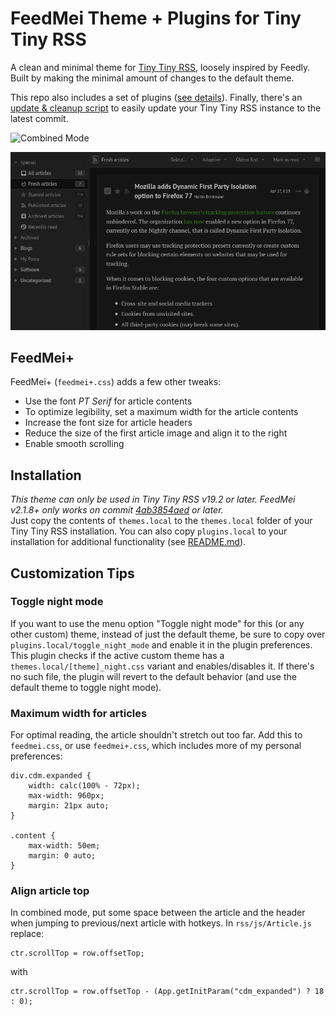 # FeedMei Theme + Plugins for Tiny Tiny RSS
A clean and minimal theme for [Tiny Tiny RSS](https://tt-rss.org), loosely inspired by Feedly. Built by making the minimal amount of changes to the default theme.

This repo also includes a set of plugins ([see details](plugins.local/)). Finally, there's an [update & cleanup script](update_tt-rss.php) to easily update your Tiny Tiny RSS instance to the latest commit.

![Combined Mode](SCREENSHOT.png)

![Combined Night Mode](SCREENSHOT2.png)

## FeedMei+
FeedMei+ (`feedmei+.css`) adds a few other tweaks:
- Use the font _PT Serif_ for article contents
- To optimize legibility, set a maximum width for the article contents
- Increase the font size for article headers
- Reduce the size of the first article image and align it to the right
- Enable smooth scrolling

## Installation
_This theme can only be used in Tiny Tiny RSS v19.2 or later. FeedMei v2.1.8+ only works on commit [4ab3854aed](https://git.tt-rss.org/git/tt-rss/commit/4ab3854aede3882779138d91594b588e1a38c70e) or later._  
Just copy the contents of `themes.local` to the `themes.local` folder of your Tiny Tiny RSS installation. You can also copy `plugins.local` to your installation for additional functionality (see [README.md](plugins.local/)).

## Customization Tips

### Toggle night mode
If you want to use the menu option "Toggle night mode" for this (or any other custom) theme, instead of just the default theme, be sure to copy over `plugins.local/toggle_night_mode` and enable it in the plugin preferences. This plugin checks if the active custom theme has a `themes.local/[theme]_night.css` variant and enables/disables it. If there's no such file, the plugin will revert to the default behavior (and use the default theme to toggle night mode).

### Maximum width for articles
For optimal reading, the article shouldn't stretch out too far. Add this to `feedmei.css`, or use `feedmei+.css`, which includes more of my personal preferences:
```
div.cdm.expanded {
	width: calc(100% - 72px);
	max-width: 960px;
	margin: 21px auto;
}

.content {
	max-width: 50em;
	margin: 0 auto;
}
```

### Align article top
In combined mode, put some space between the article and the header when jumping to previous/next article with hotkeys. In `rss/js/Article.js` replace:
```
ctr.scrollTop = row.offsetTop;
```
with
```
ctr.scrollTop = row.offsetTop - (App.getInitParam("cdm_expanded") ? 18 : 0);
```